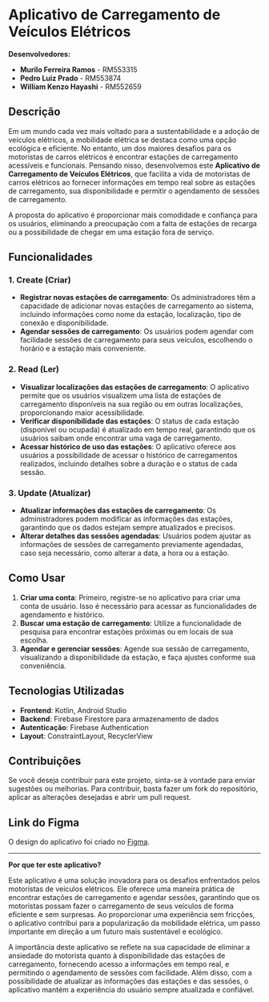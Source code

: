 # Aplicativo de Carregamento de Veículos Elétricos

**Desenvolvedores:**

- **Murilo Ferreira Ramos** - RM553315
- **Pedro Luiz Prado** - RM553874
- **William Kenzo Hayashi** - RM552659

## Descrição

Em um mundo cada vez mais voltado para a sustentabilidade e a adoção de veículos elétricos, a mobilidade elétrica se destaca como uma opção ecológica e eficiente. No entanto, um dos maiores desafios para os motoristas de carros elétricos é encontrar estações de carregamento acessíveis e funcionais. Pensando nisso, desenvolvemos este **Aplicativo de Carregamento de Veículos Elétricos**, que facilita a vida de motoristas de carros elétricos ao fornecer informações em tempo real sobre as estações de carregamento, sua disponibilidade e permitir o agendamento de sessões de carregamento.

A proposta do aplicativo é proporcionar mais comodidade e confiança para os usuários, eliminando a preocupação com a falta de estações de recarga ou a possibilidade de chegar em uma estação fora de serviço.

## Funcionalidades

### 1. **Create (Criar)**

- **Registrar novas estações de carregamento**: Os administradores têm a capacidade de adicionar novas estações de carregamento ao sistema, incluindo informações como nome da estação, localização, tipo de conexão e disponibilidade.
- **Agendar sessões de carregamento**: Os usuários podem agendar com facilidade sessões de carregamento para seus veículos, escolhendo o horário e a estação mais conveniente.

### 2. **Read (Ler)**

- **Visualizar localizações das estações de carregamento**: O aplicativo permite que os usuários visualizem uma lista de estações de carregamento disponíveis na sua região ou em outras localizações, proporcionando maior acessibilidade.
- **Verificar disponibilidade das estações**: O status de cada estação (disponível ou ocupada) é atualizado em tempo real, garantindo que os usuários saibam onde encontrar uma vaga de carregamento.
- **Acessar histórico de uso das estações**: O aplicativo oferece aos usuários a possibilidade de acessar o histórico de carregamentos realizados, incluindo detalhes sobre a duração e o status de cada sessão.

### 3. **Update (Atualizar)**

- **Atualizar informações das estações de carregamento**: Os administradores podem modificar as informações das estações, garantindo que os dados estejam sempre atualizados e precisos.
- **Alterar detalhes das sessões agendadas**: Usuários podem ajustar as informações de sessões de carregamento previamente agendadas, caso seja necessário, como alterar a data, a hora ou a estação.

## Como Usar

1. **Criar uma conta**: Primeiro, registre-se no aplicativo para criar uma conta de usuário. Isso é necessário para acessar as funcionalidades de agendamento e histórico.
2. **Buscar uma estação de carregamento**: Utilize a funcionalidade de pesquisa para encontrar estações próximas ou em locais de sua escolha.
3. **Agendar e gerenciar sessões**: Agende sua sessão de carregamento, visualizando a disponibilidade da estação, e faça ajustes conforme sua conveniência.

## Tecnologias Utilizadas

- **Frontend**: Kotlin, Android Studio
- **Backend**: Firebase Firestore para armazenamento de dados
- **Autenticação**: Firebase Authentication
- **Layout**: ConstraintLayout, RecyclerView

## Contribuições

Se você deseja contribuir para este projeto, sinta-se à vontade para enviar sugestões ou melhorias. Para contribuir, basta fazer um fork do repositório, aplicar as alterações desejadas e abrir um pull request.

## Link do Figma

O design do aplicativo foi criado no [Figma](https://www.figma.com/design/WoYRl2rEqGFfV78lzhicdM/Global-Solution?node-id=1-3&t=dhcPJp7eT46uWb5D-1).

---

**Por que ter este aplicativo?**

Este aplicativo é uma solução inovadora para os desafios enfrentados pelos motoristas de veículos elétricos. Ele oferece uma maneira prática de encontrar estações de carregamento e agendar sessões, garantindo que os motoristas possam fazer o carregamento de seus veículos de forma eficiente e sem surpresas. Ao proporcionar uma experiência sem fricções, o aplicativo contribui para a popularização da mobilidade elétrica, um passo importante em direção a um futuro mais sustentável e ecológico.

A importância deste aplicativo se reflete na sua capacidade de eliminar a ansiedade do motorista quanto à disponibilidade das estações de carregamento, fornecendo acesso a informações em tempo real, e permitindo o agendamento de sessões com facilidade. Além disso, com a possibilidade de atualizar as informações das estações e das sessões, o aplicativo mantém a experiência do usuário sempre atualizada e confiável.
